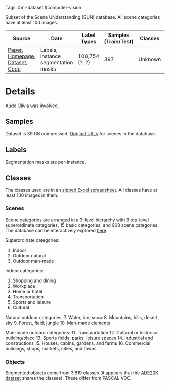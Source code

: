 Tags: #ml-dataset #computer-vision 

Subset of the Scene UNderstanding (SUN) database.  All scene categories have at least 100 images.

| Source | Date | Label Types | Samples (Train/Test) | Classes | Commercial Use? |
| --- | --- | --- | --- | --- | --- |
| [Paper](https://vision.princeton.edu/projects/2010/SUN/paper.pdf), [Homepage](https://vision.princeton.edu/projects/2010/SUN/), [Dataset](http://vision.princeton.edu/projects/2010/SUN/SUN397.tar.gz), [Code](https://vision.princeton.edu/projects/2010/SUN/source_code/) | Labels, instance segmentation masks | 108,754 (?, ?) | 397 | Unknown|

# Details
Aude Olivia was involved.

## Samples
Dataset is 39 GB compressed.  [Original URLs](https://vision.princeton.edu/projects/2010/SUN/urls/) for scenes in the database.

## Labels
Segmentation masks are per-instance.

## Classes
The classes used are in an [zipped Excel spreadsheet](https://vision.princeton.edu/projects/2010/SUN/hierarchy_three_levels.zip).  All classes have at least 100 images in them.

### Scenes
Scene categories are arranged in a 3-level hierarchy with 3 top-level  superordinate categories, 15 basic categories, and 908 scene categories.  The database can be interactively explored [here](https://vision.princeton.edu/projects/2010/SUN/hierarchy/).

Superordinate categories:
1. Indoor
2. Outdoor natural
3. Outdoor man-made

Indoor categories:
1. Shopping and dining
2. Workplace
3. Home or hotel
4. Transportation
5. Sports and leisure
6. Cultural

Natural outdoor categories:
7. Water, ice, snow
8. Mountains, hills, desert, sky
9. Forest, field, jungle
10. Man-made elements

Man-made outdoor categories:
11. Transportation
12. Cultural or historical building/place
13. Sports fields, parks, leisure spaces
14. Industrial and constructions
15. Houses, cabins, gardens, and farms
16. Commercial buildings, shops, markets, cities, and towns

### Objects
Segmented objects come from 3,819 classes (it appears that the [ADE20K dataset](https://groups.csail.mit.edu/vision/datasets/ADE20K/) shares the classes).  These differ from PASCAL VOC.